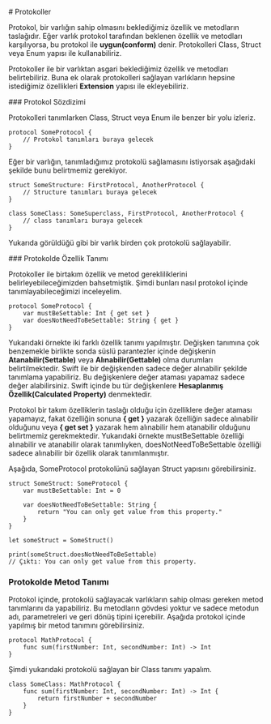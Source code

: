 # Protokoller

Protokol, bir varlığın sahip olmasını beklediğimiz özellik ve metodların taslağıdır. Eğer varlık protokol tarafından beklenen özellik ve metodları karşılıyorsa, bu protokol ile <b>uygun(conform)</b> denir. Protokolleri Class, Struct veya Enum yapısı ile kullanabiliriz.

Protokoller ile bir varlıktan asgari beklediğimiz özellik ve metodları belirtebiliriz. Buna ek olarak protokolleri sağlayan varlıkların hepsine istediğimiz özellikleri <b>Extension</b> yapısı ile ekleyebiliriz.

### Protokol Sözdizimi

Protokolleri tanımlarken Class, Struct veya Enum ile benzer bir yolu izleriz.

```
protocol SomeProtocol {
    // Protokol tanımları buraya gelecek
}
```

Eğer bir varlığın, tanımladığımız protokolü sağlamasını istiyorsak aşağıdaki şekilde bunu belirtmemiz gerekiyor.

```
struct SomeStructure: FirstProtocol, AnotherProtocol {
    // Structure tanımları buraya gelecek
}

class SomeClass: SomeSuperclass, FirstProtocol, AnotherProtocol {
    // class tanımları buraya gelecek
}
```

Yukarıda görüldüğü gibi bir varlık birden çok protokolü sağlayabilir.

### Protokolde Özellik Tanımı

Protokoller ile birtakım özellik ve metod gerekliliklerini belirleyebileceğimizden bahsetmiştik. Şimdi bunları nasıl protokol içinde tanımlayabileceğimizi inceleyelim.

```
protocol SomeProtocol {
    var mustBeSettable: Int { get set }
    var doesNotNeedToBeSettable: String { get }
}
```

Yukarıdaki örnekte iki farklı özellik tanımı yapılmıştır. Değişken tanımına çok benzemekle birlikte sonda süslü parantezler içinde değişkenin <b>Atanabilir(Settable)</b> veya <b>Alınabilir(Gettable)</b> olma durumları belirtilmektedir. Swift ile bir değişkenden sadece değer alınabilir şekilde tanımlama yapabiliriz. Bu değişkenlere değer ataması yapamaz sadece değer alabilirsiniz. Swift içinde bu tür değişkenlere <b>Hesaplanmış Özellik(Calculated Property)</b> denmektedir. 

Protokol bir takım özelliklerin taslağı olduğu için özelliklere değer ataması yapamayız, fakat özelliğin sonuna <b>{ get }</b> yazarak özelliğin sadece alınabilir olduğunu veya <b>{ get set }</b> yazarak hem alınabilir hem atanabilir olduğunu belirtmemiz gerekmektedir. Yukarıdaki örnekte mustBeSettable özelliği alınabilir ve atanabilir olarak tanımlıyken, doesNotNeedToBeSettable özelliği sadece alınabilir bir özellik olarak tanımlanmıştır.

Aşağıda, SomeProtocol protokolünü sağlayan Struct yapısını görebilirsiniz.

```
struct SomeStruct: SomeProtocol {
    var mustBeSettable: Int = 0
    
    var doesNotNeedToBeSettable: String {
        return "You can only get value from this property."
    }
}

let someStruct = SomeStruct()

print(someStruct.doesNotNeedToBeSettable)
// Çıktı: You can only get value from this property.
```

### Protokolde Metod Tanımı

Protokol içinde, protokolü sağlayacak varlıkların sahip olması gereken metod tanımlarını da yapabiliriz. Bu metodların gövdesi yoktur ve sadece metodun adı, parametreleri ve geri dönüş tipini içerebilir. Aşağıda protokol içinde yapılmış bir metod tanımını görebilirsiniz.

```
protocol MathProtocol {
    func sum(firstNumber: Int, secondNumber: Int) -> Int
}
```

Şimdi yukarıdaki protokolü sağlayan bir Class tanımı yapalım.

```
class SomeClass: MathProtocol {
    func sum(firstNumber: Int, secondNumber: Int) -> Int {
        return firstNumber + secondNumber
    }
}
```

